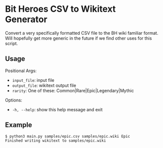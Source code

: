 # Bit Heroes CSV to Wikitext Generator

Convert a very specifically formatted CSV file to the BH wiki familiar format. Will hopefully get more generic in the future if we find other uses for this script.

## Usage

Positional Args:

* `input_file`: input file
* `output_file`: wikitext output file
* `rarity`: One of these: Common|Rare|Epic|Legendary|Mythic

Options:

* `-h, --help`: show this help message and exit

## Example

```bash
$ python3 main.py samples/epic.csv samples/epic.wiki Epic
Finished writing wikitext to samples/epic.wiki
```
